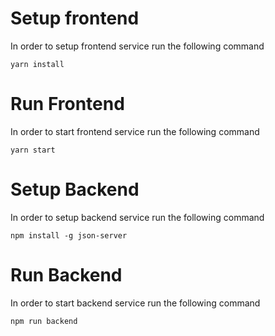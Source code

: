 # Setup frontend

In order to setup frontend service run the following command

`yarn install`

# Run Frontend

In order to start frontend service run the following command

`yarn start`

# Setup Backend

In order to setup backend service run the following command

`npm install -g json-server`

# Run Backend

In order to start backend service run the following command

`npm run backend`
